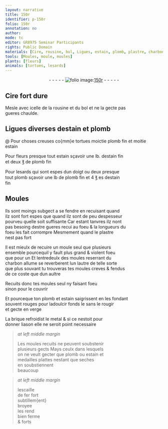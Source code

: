 ```yaml
---
layout: narrative
title: 150r
identifier: p-150r
folio: 150r
annotation: no
author:
mode: tc
editor: GR8975 Seminar Participants
rights: Public Domain
materials: [Cire, rousine, bol, Ligues, estain, plomb, plastre, charbon, brique, metal, fer]
tools: [Moules, moule, moules]
plants: [fleurs]
animals: [tortues, lesards]
---
```


<div class="folio" align="center">- - - - - <a href="http://gallica.bnf.fr/ark:/12148/btv1b10500001g/f305.image" target="_blank"><img src="https://cu-mkp.github.io/2017-workshop-edition/assets/photo-icon.png" alt="folio image: " style="display:inline-block; margin-bottom:-3px;"/>150r</a> - - - - - </div>  
  

## <span class="m">Cire</span> fort dure

 
Mesle avec icelle de la <span class="m">rousine</span> et du <span class="m">bol</span> et ne la gecte pas<br/> gueres chaulde.

 
  

## <span class="m">Ligues</span> diverses d<span class="m">estain</span> et <span class="m">plomb</span>

 @ 
Pour choses creuses co{mm}e <span class="al">tortues</span> moictie <span class="m">plomb</span> fin et moitie<br/> <span class="m">estain</span>
 
 Pour <span class="pa">fleurs</span> presque tout <span class="m">estain</span> sçavoir une <span class="ms">lb</span>. d<span class="m">estain</span> fin<br/> et deux ℥ de <span class="m">plomb</span> fin 
 
Pour <span class="al">lesards</span> qui sont espes dun <span class="bp">doigt</span> ou deux presque<br/> tout <span class="m">plomb</span> sçavoir une <span class="ms">lb</span> de <span class="m">plomb</span> fin et 4 ℥ <span class="del">es</span> d<span class="m">estain</span><br/> fin

 
  

## <span class="tl">Moules</span>

 
Ils sont moings subgect a se fendre en recuisant quand<br/> ilz sont fort espes que quand ilz sont de peu despesseur<br/> pourveu quelle soit suffisante Car estant tanvres ilz nont<br/> pas besoing destre gueres <span class="del">recui</span> au foeu & la longueurs du<br/> foeu les fait corrompre Mesmement quand le <span class="m">plastre</span><br/> nest pas fort
 
Il est mieulx de recuire un <span class="tl">moule</span> seul que plusieurs<br/> ensemble pourcequil y fault plus grand & violent foeu<br/> que pour un Et lentredeulx des <span class="tl">moules</span> reserrant du<br/> <span class="m">charbon</span> allume se reverberent lun lautre de telle sorte<br/> que plus souvant tu trouveras tes <span class="tl">moules</span> creves & fendus<br/> de ce coste que dun aultre
 
Recuits donc tes <span class="tl">moules</span> seul ny faisant foeu<br/> sinon pour le couvrir
 
Et pourceque ton <span class="m">plomb</span> et <span class="m">estain</span> saigrissent en les fondant<br/> souvent rouges pour ladoulcir fonds le sans le rougir<br/> et gecte en verge
 
La <span class="m">brique</span> refroidist le <span class="m">metal</span> & si ce nestoit pour<br/> donner liason elle ne seroit point necessaire
 
> *at left middle margin*
> 
> 
> Les <span class="tl">moules</span> recuits ne peuvent soubstenir<br/> plusieurs gects Mays ceulx dans lesquels<br/> on ne veult gecter que <span class="m">plomb</span> ou <span class="m">estain</span> et<br/> medailles plattes nestant que seches<br/> en soubstiennent<br/> beaucoup
 
> *at left middle margin*
> 
> 
>  lescaille<br/> de <span class="m">fer</span> fort<br/> subtillem{ent}<br/> broyee<br/> les rend<br/> bien ferme<br/> & forts

